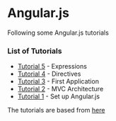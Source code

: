 # Angular.js

Following some Angular.js tutorials
### List of Tutorials

* [Tutorial 5](Tutorial05/#tutorial-5) - Expressions
* [Tutorial 4](Tutorial04/#tutorial-4) - Directives
* [Tutorial 3](Tutorial03/#tutorial-3) - First Application
* [Tutorial 2](Tutorial02/#tutorial-2) - MVC Architecture
* [Tutorial 1](Tutorial01/#tutorial-1) - Set up Angular.js


The tutorials are based from [here](http://www.tutorialspoint.com/angularjs/angularjs_overview.htm)
